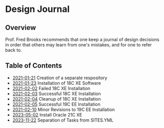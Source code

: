 # Design Journal

## Overview

Prof. Fred Brooks recommends that one keep a journal of design decisions in order that others may learn from one's mistakes, and for one to refer back to.

## Table of Contents

* [2021-01-21](2021_01_21.md) Creation of a separate respository
* [2021-01-23](2021_01_23.md) Installation of 18C XE Software
* [2021-02-02](2021_02_02.md) Failed 18C XE Installation
* [2021-02-03](2021_02_03.md) Successful 18C XE Installation
* [2021-02-04](2021_02_04.md) Cleanup of 18C XE Installation
* [2021-02-05](2021_02_05.md) Successful 19C EE Installation
* [2021-02-10](2021_02_10.md) Minor Revisions to 19C EE Installation
* [2023-05-02](2023_05_02.md) Install Oracle 21C XE
* [2023-11-22](2023_11_22.md) Separation of Tasks from SITES.YML
